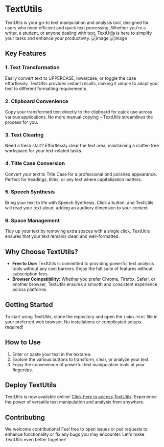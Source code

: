 # TextUtils

TextUtils is your go-to text manipulation and analysis tool, designed for users who need efficient and quick text processing. Whether you're a writer, a student, or anyone dealing with text, TextUtils is here to simplify your tasks and enhance your productivity.
![image](https://github.com/jnvshubham7/TextUtils/assets/69629803/6926c1f0-8a35-4a87-ae69-2dcd012d631e)
![image](https://github.com/jnvshubham7/TextUtils/assets/69629803/b974130c-6ea4-4ddf-89cf-e8b33c9e38b5)


## Key Features

### 1. Text Transformation

Easily convert text to UPPERCASE, lowercase, or toggle the case effortlessly. TextUtils provides instant results, making it simple to adapt your text to different formatting requirements.

### 2. Clipboard Convenience

Copy your transformed text directly to the clipboard for quick use across various applications. No more manual copying – TextUtils streamlines the process for you.

### 3. Text Clearing

Need a fresh start? Effortlessly clear the text area, maintaining a clutter-free workspace for your text-related tasks.

### 4. Title Case Conversion

Convert your text to Title Case for a professional and polished appearance. Perfect for headings, titles, or any text where capitalization matters.

### 5. Speech Synthesis

Bring your text to life with Speech Synthesis. Click a button, and TextUtils will read your text aloud, adding an auditory dimension to your content.

### 6. Space Management

Tidy up your text by removing extra spaces with a single click. TextUtils ensures that your text remains clean and well-formatted.

## Why Choose TextUtils?

- **Free to Use:** TextUtils is committed to providing powerful text analysis tools without any cost barriers. Enjoy the full suite of features without subscription fees.
- **Browser Compatibility:** Whether you prefer Chrome, Firefox, Safari, or another browser, TextUtils ensures a smooth and consistent experience across platforms.

## Getting Started

To start using TextUtils, clone the repository and open the `index.html` file in your preferred web browser. No installations or complicated setups required!

## How to Use

1. Enter or paste your text in the textarea.
2. Explore the various buttons to transform, clear, or analyze your text.
3. Enjoy the convenience of powerful text manipulation tools at your fingertips.

## Deploy TextUtils

TextUtils is now available online! [Click here to access TextUtils](https://jnvshubham7.github.io/TextUtils/). Experience the power of versatile text manipulation and analysis from anywhere.

## Contributing

We welcome contributions! Feel free to open issues or pull requests to enhance functionality or fix any bugs you may encounter. Let's make TextUtils even better together!
